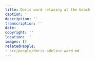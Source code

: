 ```yaml
---
title: Doris ward relaxing at the beach
caption: ''
description: ''
transcription: ''
date: 
copyright: ''
location: ''
images: []
relatedPeople:
- src/people/doris-adeline-ward.md
---
```

